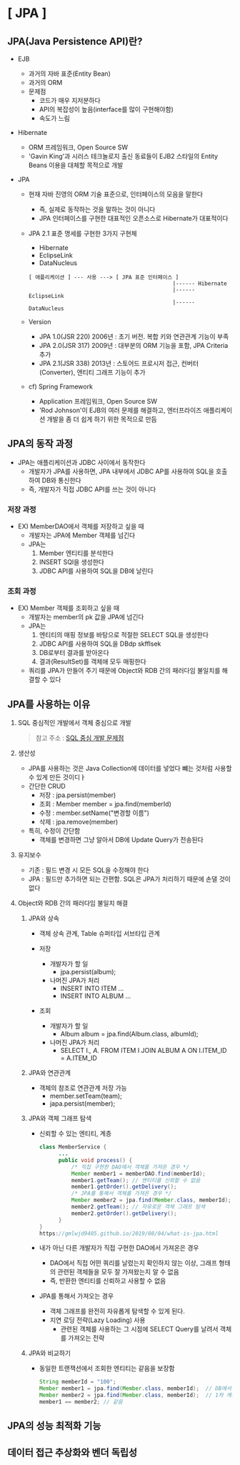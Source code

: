 # [ JPA ]

## JPA(Java Persistence API)란?

- EJB

  - 과거의 자바 표준(Entity Bean)
  - 과거의 ORM
  - 문제점
    - 코드가 매우 지저분하다
    - API의 복잡성이 높음(interface를 많이 구현해야함)
    - 속도가 느림

- Hibernate

  - ORM 프레임워크, Open Source SW
  - 'Gavin King'과 시러스 테크놀로지 출신 동료들이 EJB2 스타일의 Entity Beans 이용을 대체할 목적으로 개발

- JPA

  - 현재 자바 진영의 ORM 기술 표준으로, 인터페이스의 모음을 말한다

    - 즉, 실제로 동작하는 것을 말하는 것이 아니다
    - JPA 인터페이스를 구현한 대표적인 오픈소스로 Hibernate가 대표적이다

  - JPA 2.1 표준 명세를 구현한 3가지 구현체

    - Hibernate
    - EclipseLink
    - DataNucleus

    ```
    [ 애플리케이션 ] --- 사용 ---> [ JPA 표준 인터페이스 ]
    											 |------ Hibernate
    											 |------ EclipseLink
    											 |------ DataNucleus
    ```

  - Version

    - JPA 1.0(JSR 220) 2006년 : 초기 버전. 복합 키와 연관관계 기능이 부족
    - JPA 2.0(JSR 317) 2009년 : 대부분의 ORM 기능을 포함, JPA Criteria 추가
    - JPA 2.1(JSR 338) 2013년 : 스토어드 프로시저 접근, 컨버터(Converter), 엔티티 그래프 기능이 추가

  - cf) Spring Framework

    - Application 프레임워크, Open Source SW
    - 'Rod Johnson'이 EJB의 여러 문제를 해결하고, 엔터프라이즈 애플리케이션 개발을 좀 더 쉽게 하기 위한 목적으로 만듬

## JPA의 동작 과정

- JPA는 애플리케이션과 JDBC 사이에서 동작한다
  - 개발자가 JPA를 사용하면, JPA 내부에서 JDBC AP를 사용하여  SQL을 호출하여 DB와 통신한다
  - 즉, 개발자가 직접 JDBC API를 쓰는 것이 아니다

### 저장 과정

- EX) MemberDAO에서 객체를 저장하고 싶을 때
  - 개발자는 JPA에 Member 객체를 넘긴다
  - JPA는
    1. Member 엔티티를 분석한다
    2. INSERT SQl을 생성한다
    3. JDBC API를 사용하여 SQL을 DB에 날린다

### 조회 과정

- EX) Member 객체를 조회하고 싶을 때
  - 개발자는 member의 pk 값을 JPA에 넘긴다
  - JPA는
    1. 엔티티의 매핑 정보를 바탕으로 적절한 SELECT SQL을 생성한다
    2. JDBC API를 사용하여 SQL을 DBdp skfflsek
    3. DB로부터 결과를 받아온다
    4. 결과(ResultSet)를 객체애 모두 매핑한다
  - 쿼리를 JPA가 만들어 주기 때문에 Object와 RDB 간의 패러다임 불일치를 해결할 수 있다

## JPA를 사용하는 이유

1. SQL 중심적인 개발에서 객체 중심으로 개발

   > 참고 주소 : [SQL 중심 개발 문제점](https://gmlwjd9405.github.io/2019/08/03/reason-why-use-jpa.html)

2. 생산성

   - JPA를 사용하는 것은 Java Collection에 데이터를 넣었다 뺴는 것처럼 사용할 수 있게 만든 것이디ㅏ
   - 간단한 CRUD
     - 저장 : jpa.persist(member)
     - 조회 : Member member = jpa.find(memberId)
     - 수정 : member.setName("변경할 이름")
     - 삭제 : jpa.remove(member)
   - 특히, 수정이 간단함
     - 객체를 변경하면 그냥 알아서 DB에 Update Query가 전송된다

3. 유지보수

   - 기존 : 필드 변경 시 모든  SQL을 수정해야 한다
   - JPA : 필드만 추가하면 되는 간편함. SQL은 JPA가 처리하기 때문에 손댈 것이 없다

4. Object와 RDB 간의 패러다임 불일치 해결

   1. JPA와 상속

      - 객체 상속 관계, Table 슈퍼타입 서브타입 관계

      - 저장
        - 개발자가 할 일
          - jpa.persist(album);
        - 나머진 JPA가 처리
          - INSERT INTO ITEM ...
          - INSERT INTO ALBUM ...
      - 조회
        - 개발자가 할 일
          - Album album = jpa.find(Album.class, albumId);
        - 나머진 JPA가 처리
          - SELECT I.*, A.* FROM ITEM I JOIN ALBUM A ON I.ITEM_ID = A.ITEM_ID

   2. JPA와 연관관계

      - 객체의 참조로 연관관계 저장 가능
        - member.setTeam(team);
        - japa.persist(member);

   3. JPA와 객체 그래프 탐색

      - 신뢰할 수 있는 엔티티, 계층

        ```java
        class MemberService { 
              ...
              public void process() { 
                  /* 직접 구현한 DAO에서 객체를 가져온 경우 */
                  Member member1 = memberDAO.find(memberId); 
                  member1.getTeam(); // 엔티티를 신뢰할 수 없음 
                  member1.getOrder().getDelivery(); 
                  /* JPA를 통해서 객체를 가져온 경우 */
                  Member member2 = jpa.find(Member.class, memberId); 
                  member2.getTeam(); // 자유로운 객체 그래프 탐색
                  member2.getOrder().getDelivery(); 
              } 
        }
        https://gmlwjd9405.github.io/2019/08/04/what-is-jpa.html
        ```

      - 내가 아닌 다른 개발자가 직접 구현한 DAO에서 가져온은 경우

        - DAO에서 직접 어떤 쿼리를 날렸는지 확인하지 않는 이상, 그래프 형태의 관련된 객체들을 모두 잘 가져왔는지 알 수 없음
        - 즉, 반환한 엔티티를 신뢰하고 사용할 수 없음

      - JPA를 통해서 가져오는 경우

        - 객체 그래프를 완전히 자유롭게 탐색할 수 있게 된다.
        - 지연 로딩 전략(Lazy Loading) 사용
          - 관련된 객체를 사용하는 그 시점에 SELECT Query를 날려서 객체를 가져오는 전략

   4. JPA와 비교하기

      - 동일한 트랜잭션에서 조회한 엔티티는 같음을 보장함

        ```java
        String memberId = "100";
        Member member1 = jpa.find(Member.class, memberId);	// DB에서 가져옴
        Member member2 = jpa.find(Member.class, memberId);	// 1차 캐시에서 가져옴
        member1 == member2;	// 같음
        ```

## JPA의 성능 최적화 기능

## 데이터 접근 추상화와 벤더 독립성

